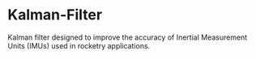 # Kalman-Filter
Kalman filter designed to improve the accuracy of Inertial Measurement Units (IMUs) used in rocketry applications.
